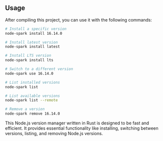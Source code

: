 ## Usage

After compiling this project, you can use it with the following commands:

```bash
# Install a specific version
node-spark install 16.14.0

# Install latest version
node-spark install latest

# Install LTS version
node-spark install lts

# Switch to a different version
node-spark use 16.14.0

# List installed versions
node-spark list

# List available versions
node-spark list --remote

# Remove a version
node-spark remove 16.14.0
```

This Node.js version manager written in Rust is designed to be fast and efficient. It provides essential functionality like installing, switching between versions, listing, and removing Node.js versions.
